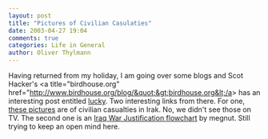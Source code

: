 ```yaml
---
layout: post
title: "Pictures of Civilian Casulaties"
date: 2003-04-27 19:04
comments: true
categories: Life in General
author: Oliver Thylmann
---
```



Having returned from my holiday, I am going over some blogs and Scot Hacker's &lt;a title=&quot;birdhouse.org&quot; href=&quot;http://www.birdhouse.org/blog/&quot;&gt;birdhouse.org&lt;/a&gt; has an interesting post entitled [lucky](http://birdhouse.org/blog/archives/000804.php). Two interesting links from there. For one, [these pictures](http://www.robert-fisk.com/iraqwarvictims_mar2003.htm) are of civilian casualties in Irak. No, we didn't see those on TV. The second one is an [Iraq War Justification flowchart](http://www.megnut.com/images/iraq_war_flow.jpg) by megnut. Still trying to keep an open mind here.

